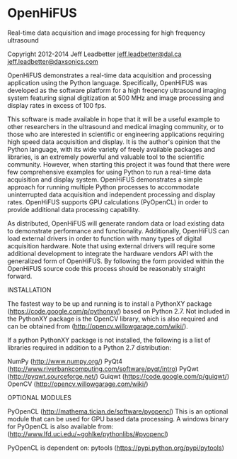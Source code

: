 OpenHiFUS
=========
Real-time data acquisition and image processing for high frequency ultrasound

Copyright 2012-2014 Jeff Leadbetter
jeff.leadbetter@dal.ca
jeff.leadbetter@daxsonics.com

OpenHiFUS demonstrates a real-time data acquisition and processing application using 
the Python language. Specifically, OpenHiFUS was developed as the software platform
for a high freqency ultrasound imaging system featuring signal digitization at 500 MHz
and image processing and display rates in excess of 100 fps.

This software is made available in hope that it will be a useful example to other
researchers in the ultrasound and medical imaging community, or to those who are 
interested in scientific or engineering applications requiring high speed data 
acquisition and display. It is the author's opinion that the Python 
language, with its wide variety of freely available packages and libraries, is an 
extremely powerful and valuable tool to the scientific community. However, when 
starting this project it was found that there were few comprehensive examples for 
using Python to run a real-time data acquisition and display system.  OpenHiFUS 
demonstrates a simple approach for running multiple Python processes to accommodate 
uninterrupted data acquisition and independent processing and display rates. 
OpenHiFUS supports GPU calculations (PyOpenCL) in order to provide additional
data processing capability.

As distributed, OpenHiFUS will generate random data or load existing data to 
demonstrate performance and functionality. Additionally, OpenHiFUS can load 
external drivers in order to function with many types of digital acquisition 
hardware. Note that using external drivers will require some additional development 
to integrate the hardware vendors API with the generalized form of OpenHiFUS. 
By following the form provided within the OpenHiFUS source code this process
should be reasonably straight forward.

INSTALLATION

The fastest way to be up and running is to install a PythonXY package 
(https://code.google.com/p/pythonxy/) based on Python 2.7. 
Not included in the PythonXY package is the OpenCV library, which is also required 
and can be obtained from (http://opencv.willowgarage.com/wiki/).

If a python PythonXY package is not installed, the following is a list of libraries 
required in addition to a Python 2.7 distribution:

NumPy (http://www.numpy.org/)
PyQt4 (http://www.riverbankcomputing.com/software/pyqt/intro)
PyQwt (http://pyqwt.sourceforge.net/)
Guiqwt (https://code.google.com/p/guiqwt/)
OpenCV (http://opencv.willowgarage.com/wiki/) 

OPTIONAL MODULES

PyOpenCL (http://mathema.tician.de/software/pyopencl) 
This is an optional module that can be used for GPU based data processing. 
A windows binary for PyOpenCL is also available from:
(http://www.lfd.uci.edu/~gohlke/pythonlibs/#pyopencl)

PyOpenCL is dependent on:
pytools (https://pypi.python.org/pypi/pytools)

